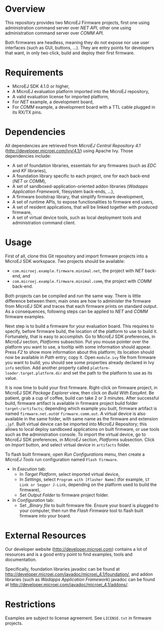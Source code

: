 <!--
	Markdown
-->

# Overview

This repository provides two MicroEJ Firmware projects, first one using administration command server over _NET API_, other one using administration command server over _COMM API_.

Both firmwares are headless, meaning they do not expose nor use user interfaces (such as GUI, buttons, ...). They are entry points for developers that want, in only two click, build and deploy their first firmware.
 
# Requirements

* MicroEJ SDK 4.1.0 or higher,
* A MicroEJ evaluation platform imported into the MicroEJ repository,
* A valid evaluation license for imported platform,
* For _NET_ example, a development board,
* For _COMM_ example, a development board with a TTL cable plugged in its RX/TX pins.

# Dependencies

All dependencies are retrieved from _MicroEJ Central Repository 4.1_ (<http://developer.microej.com/ivy/4.1/>) using Apache Ivy. Those dependencies include:
* A set of foundation libraries, essentials for any firmwares (such as _EDC_ and _KF_ libraries),
* A foundation library specific to each project, one for each back-end (_NET_ or _COMM_),
* A set of sandboxed-application-oriented addon libraries (_Wadapps Application Framework_, filesystem back-ends, ...),
* A firmware bootstrap library, that simplify firmware development,
* A set of runtime APIs, to expose functionalities to firmware end users,
* A set of resident applications, that will be linked together with produced firmware,
* A set of virtual device tools, such as local deployment tools and administration command client.

# Usage

First of all, clone this Git repository and import firmware projects into a MicroEJ SDK workspace. Two projects should be available:
* `com.microej.example.firmware.minimal.net`, the project with _NET_ back-end, and
* `com.microej.example.firmware.minimal.comm`, the project with _COMM_ back-end.

Both projects can be compiled and run the same way. There is little difference between them; main ones are how to administer the firmware from MicroEJ SDK and traces that each firmware prints on standard output. As a consequences, following steps can be applied to _NET_ and _COMM_ firmware examples. 

Next step is to build a firmware for your evaluation board. This requires to specify, before firmware build, the location of the platform to use to build it. Fortunately, that is easy to accomplish. Go to MicroEJ SDK preferences, in _MicroEJ_ section, _Platforms_ subsection. Put you mouse pointer over the platform you want to use, a tooltip with some information should appear. Press _F2_ to show more information about this platform; its location should now be available in  _Path_ entry; copy it. Open `module.ivy` file from firmware you want to build; you should see some properties already declared in Ivy `info` section. Add another property called `platform-loader.target.platform.dir` and set the path to the platform to use as its value.

It is now time to build your first firmware. Right-click on firmware project, in MicroEJ SDK _Package Explorer_ view, then click on _Build With EasyAnt_. Be patient, grab a cup of coffee, build can take 2 or 3 minutes. After successful build, firmware artifact is available in firmware project build folder `target~/artifacts`; depending which example you built, firmware artifact is named `firmware.net.out`or `firmware.comm.out`. A virtual device is also available in the same folder, with same name as the firmware and extension `.jpf`.  Built virtual device can be imported into MicroEJ Repository; this allows to local deploy sandboxed applications on built firmware, or use tools such as the administration console. To import the virtual device, go to MicroEJ SDK preferences, in _MicroEJ_ section, _Platforms_ subsection. Click on _Import_ button, and select virtual device in `artifacts` folder. 

To flash built firmware, open _Run Configurations_ menu, then create a _MicroEJ Tools_ run configuration named `Flash Firmware`. 
* In _Execution_ tab:
	* In _Target Platform_, select imported virtual device,
	* In _Settings_, select `Program with [Flasher Name]` (for example, `ST Link or Segger J-Link`, depending on the platform used to build the firmware),
	* Set _Output Folder_ to firmware project folder. 
* In _Configuration_ tab: 
	* Set __Binary file_ to built firmware file.
Ensure your board is plugged to your computer, then run the _Flash Firmware_ tool to flash built firmware into your board.

# External Resources

Our developer website (<http://developer.microej.com>) contains a lot of resources and is a good entry point to find examples, tools and documentation. 

Specifically, foundation libraries javadoc can be found at <http://developer.microej.com/javadoc/microej_4.1/foundation/>, and addon libraries (such as _Wadapps Application Framework_) javadoc can be found at <http://developer.microej.com/javadoc/microej_4.1/addons/>.

# Restrictions

Examples are subject to license agreement. See `LICENSE.txt` in firmware projects.

